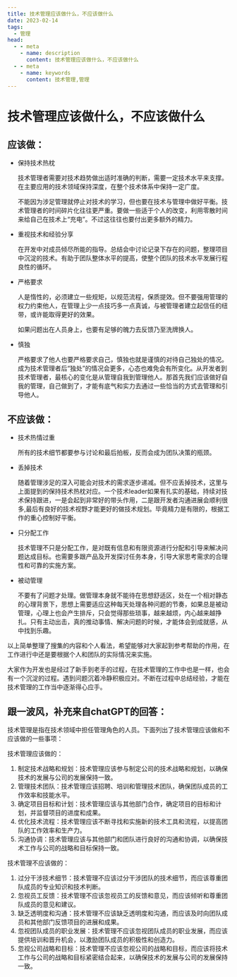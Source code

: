 ```yaml
---
title: 技术管理应该做什么，不应该做什么
date: 2023-02-14
tags:
  - 管理
head:
  - - meta
    - name: description
      content: 技术管理应该做什么，不应该做什么
  - - meta
    - name: keywords
      content: 技术管理,管理
---
```

# 技术管理应该做什么，不应该做什么

## 应该做：

- 保持技术热枕

  技术管理者需要对技术趋势做出适时准确的判断，需要一定技术水平来支撑。在主要应用的技术领域保持深度，在整个技术体系中保持一定广度。

  不能因为涉足管理就停止对技术的学习，但也要在技术与管理中做好平衡。技术管理者的时间碎片化往往更严重。要做一些适于个人的改变，利用零散时间来给自己在技术上“充电”。不过这往往也要付出更多额外的精力。

- 重视技术和经验分享

  在开发中对成员倾尽所能的指导。总结会中讨论记录下存在的问题，整理项目中沉淀的技术。有助于团队整体水平的提高，使整个团队的技术水平发展行程良性的循环。

- 严格要求

  人是惰性的，必须建立一些规矩，以规范流程，保质提效。但不要强用管理的权力约束他人，在管理上少一点技巧多一点真诚，与被管理者建立起信任的纽带，或许能取得更好的效果。

  如果问题出在人员身上，也要有足够的魄力去反馈乃至洗牌换人。

- 慎独

  严格要求了他人也要严格要求自己，慎独也就是谨慎的对待自己独处的情况。成为技术管理者后“独处”的情况会更多，心态也难免会有所变化。从开发者到技术管理者，最核心的变化是从管理自我到管理他人。那首先我们应该做好自我的管理，自己做到了，才能有底气和实力去通过一些恰当的方式去管理和引导他人。

## 不应该做：

- 技术热情过重

  所有的技术细节都要参与讨论和最后拍板，反而会成为团队决策的瓶颈。

- 丢掉技术

  随着管理涉足的深入可能会对技术的需求逐步递减。但不应丢掉技术，这里与上面提到的保持技术热枕对应。一个技术leader如果有扎实的基础，持续对技术保持跟进，一是会起到非常好的带头作用，二是跟开发者沟通进展会顺利很多,最后有良好的技术视野才能更好的做技术规划。毕竟精力是有限的，根据工作的重心控制好平衡。

- 只分配工作

  技术管理不只是分配工作，是对既有信息和有限资源进行分配和引导来解决问题达成目标。也需要多跟产品及开发探讨任务本身，引导大家思考需求的合理性和可靠的实施方案。

- 被动管理 

  不要有了问题才处理。做管理本身就不能待在思想舒适区，处在一个相对静态的心理背景下，思想上需要适应这种每天处理各种问题的节奏，如果总是被动管理，心理上也会产生排斥，只会觉得那些琐事，越来越烦，内心越来越挣扎。只有主动出击，真的推动事情、解决问题的时候，才能体会到成就感，从中找到乐趣。

以上简单整理了搜集的内容和个人看法，希望能够对大家起到参考帮助的作用，在工作进行中还是要根据个人和团队的实际情况来实施。

大家作为开发也是经过了新手到老手的过程，在技术管理的工作中也是一样，也会有一个沉淀的过程。遇到问题沉着冷静积极应对。不断在过程中总结经验，才能在技术管理的工作当中逐渐得心应手。

## 跟一波风，补充来自chatGPT的回答：

技术管理是指在技术领域中担任管理角色的人员。下面列出了技术管理应该做和不应该做的一些事项：

技术管理应该做的：

1. 制定技术战略和规划：技术管理应该参与制定公司的技术战略和规划，以确保技术的发展与公司的发展保持一致。
2. 管理技术团队：技术管理应该招聘、培训和管理技术团队，确保团队成员的工作效率和技能水平。
3. 确定项目目标和计划：技术管理应该与其他部门合作，确定项目的目标和计划，并监督项目的进度和成果。
4. 优化技术流程：技术管理应该不断寻找和实施新的技术工具和流程，以提高团队的工作效率和生产力。
5. 沟通协调：技术管理应该与其他部门和团队进行良好的沟通和协调，以确保技术工作与公司的战略和目标保持一致。

技术管理不应该做的：

1. 过分干涉技术细节：技术管理不应该过分干涉团队的技术细节，而应该尊重团队成员的专业知识和技术判断。
2. 忽视员工反馈：技术管理不应该忽视员工的反馈和意见，而应该倾听和尊重团队成员的意见和建议。
3. 缺乏透明度和沟通：技术管理不应该缺乏透明度和沟通，而应该及时向团队成员和其他部门反馈项目的进展和成果。
4. 忽视团队成员的职业发展：技术管理不应该忽视团队成员的职业发展，而应该提供培训和晋升机会，以激励团队成员的积极性和创造力。
5. 忽视公司战略和目标：技术管理不应该忽视公司的战略和目标，而应该将技术工作与公司的战略和目标紧密结合起来，以确保技术的发展与公司的发展保持一致。